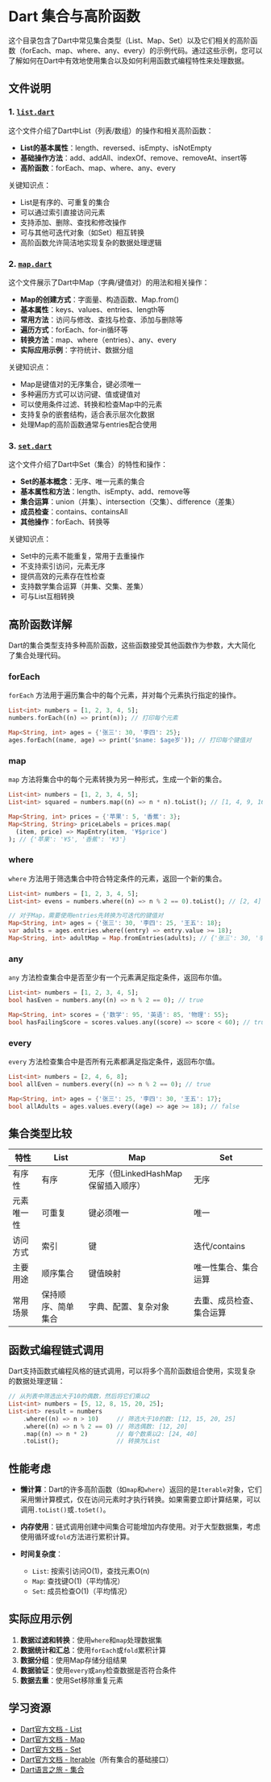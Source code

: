 # Dart 集合与高阶函数

这个目录包含了Dart中常见集合类型（List、Map、Set）以及它们相关的高阶函数（forEach、map、where、any、every）的示例代码。通过这些示例，您可以了解如何在Dart中有效地使用集合以及如何利用函数式编程特性来处理数据。

## 文件说明

### 1. [`list.dart`](./list.dart)

这个文件介绍了Dart中List（列表/数组）的操作和相关高阶函数：

- **List的基本属性**：length、reversed、isEmpty、isNotEmpty
- **基础操作方法**：add、addAll、indexOf、remove、removeAt、insert等
- **高阶函数**：forEach、map、where、any、every

关键知识点：

- List是有序的、可重复的集合
- 可以通过索引直接访问元素
- 支持添加、删除、查找和修改操作
- 可与其他可迭代对象（如Set）相互转换
- 高阶函数允许简洁地实现复杂的数据处理逻辑

### 2. [`map.dart`](./map.dart)

这个文件展示了Dart中Map（字典/键值对）的用法和相关操作：

- **Map的创建方式**：字面量、构造函数、Map.from()
- **基本属性**：keys、values、entries、length等
- **常用方法**：访问与修改、查找与检查、添加与删除等
- **遍历方式**：forEach、for-in循环等
- **转换方法**：map、where（entries）、any、every
- **实际应用示例**：字符统计、数据分组

关键知识点：

- Map是键值对的无序集合，键必须唯一
- 多种遍历方式可以访问键、值或键值对
- 可以使用条件过滤、转换和检查Map中的元素
- 支持复杂的嵌套结构，适合表示层次化数据
- 处理Map的高阶函数通常与entries配合使用

### 3. [`set.dart`](./set.dart)

这个文件介绍了Dart中Set（集合）的特性和操作：

- **Set的基本概念**：无序、唯一元素的集合
- **基本属性和方法**：length、isEmpty、add、remove等
- **集合运算**：union（并集）、intersection（交集）、difference（差集）
- **成员检查**：contains、containsAll
- **其他操作**：forEach、转换等

关键知识点：

- Set中的元素不能重复，常用于去重操作
- 不支持索引访问，元素无序
- 提供高效的元素存在性检查
- 支持数学集合运算（并集、交集、差集）
- 可与List互相转换

## 高阶函数详解

Dart的集合类型支持多种高阶函数，这些函数接受其他函数作为参数，大大简化了集合处理代码。

### forEach

`forEach` 方法用于遍历集合中的每个元素，并对每个元素执行指定的操作。

```dart
List<int> numbers = [1, 2, 3, 4, 5];
numbers.forEach((n) => print(n)); // 打印每个元素

Map<String, int> ages = {'张三': 30, '李四': 25};
ages.forEach((name, age) => print('$name: $age岁')); // 打印每个键值对
```

### map

`map` 方法将集合中的每个元素转换为另一种形式，生成一个新的集合。

```dart
List<int> numbers = [1, 2, 3, 4, 5];
List<int> squared = numbers.map((n) => n * n).toList(); // [1, 4, 9, 16, 25]

Map<String, int> prices = {'苹果': 5, '香蕉': 3};
Map<String, String> priceLabels = prices.map(
  (item, price) => MapEntry(item, '¥$price')
); // {'苹果': '¥5', '香蕉': '¥3'}
```

### where

`where` 方法用于筛选集合中符合特定条件的元素，返回一个新的集合。

```dart
List<int> numbers = [1, 2, 3, 4, 5];
List<int> evens = numbers.where((n) => n % 2 == 0).toList(); // [2, 4]

// 对于Map，需要使用entries先转换为可迭代的键值对
Map<String, int> ages = {'张三': 30, '李四': 25, '王五': 18};
var adults = ages.entries.where((entry) => entry.value >= 18);
Map<String, int> adultMap = Map.fromEntries(adults); // {'张三': 30, '李四': 25, '王五': 18}
```

### any

`any` 方法检查集合中是否至少有一个元素满足指定条件，返回布尔值。

```dart
List<int> numbers = [1, 2, 3, 4, 5];
bool hasEven = numbers.any((n) => n % 2 == 0); // true

Map<String, int> scores = {'数学': 95, '英语': 85, '物理': 55};
bool hasFailingScore = scores.values.any((score) => score < 60); // true
```

### every

`every` 方法检查集合中是否所有元素都满足指定条件，返回布尔值。

```dart
List<int> numbers = [2, 4, 6, 8];
bool allEven = numbers.every((n) => n % 2 == 0); // true

Map<String, int> ages = {'张三': 25, '李四': 30, '王五': 17};
bool allAdults = ages.values.every((age) => age >= 18); // false
```

## 集合类型比较

| 特性 | List | Map | Set |
|------|------|-----|-----|
| 有序性 | 有序 | 无序（但LinkedHashMap保留插入顺序） | 无序 |
| 元素唯一性 | 可重复 | 键必须唯一 | 唯一 |
| 访问方式 | 索引 | 键 | 迭代/contains |
| 主要用途 | 顺序集合 | 键值映射 | 唯一性集合、集合运算 |
| 常用场景 | 保持顺序、简单集合 | 字典、配置、复杂对象 | 去重、成员检查、集合运算 |

## 函数式编程链式调用

Dart支持函数式编程风格的链式调用，可以将多个高阶函数组合使用，实现复杂的数据处理逻辑：

```dart
// 从列表中筛选出大于10的偶数，然后将它们乘以2
List<int> numbers = [5, 12, 8, 15, 20, 25];
List<int> result = numbers
    .where((n) => n > 10)     // 筛选大于10的数: [12, 15, 20, 25]
    .where((n) => n % 2 == 0) // 筛选偶数: [12, 20]
    .map((n) => n * 2)        // 每个数乘以2: [24, 40]
    .toList();                // 转换为List
```

## 性能考虑

- **懒计算**：Dart的许多高阶函数（如`map`和`where`）返回的是`Iterable`对象，它们采用懒计算模式，仅在访问元素时才执行转换。如果需要立即计算结果，可以调用`.toList()`或`.toSet()`。

- **内存使用**：链式调用创建中间集合可能增加内存使用。对于大型数据集，考虑使用循环或`fold`方法进行累积计算。

- **时间复杂度**：
  - `List`: 按索引访问O(1)，查找元素O(n)
  - `Map`: 查找键O(1)（平均情况）
  - `Set`: 成员检查O(1)（平均情况）

## 实际应用示例

1. **数据过滤和转换**：使用`where`和`map`处理数据集
2. **数据统计和汇总**：使用`forEach`或`fold`累积计算
3. **数据分组**：使用Map存储分组结果
4. **数据验证**：使用`every`或`any`检查数据是否符合条件
5. **数据去重**：使用Set移除重复元素

## 学习资源

- [Dart官方文档 - List](https://api.dart.dev/stable/dart-core/List-class.html)
- [Dart官方文档 - Map](https://api.dart.dev/stable/dart-core/Map-class.html)
- [Dart官方文档 - Set](https://api.dart.dev/stable/dart-core/Set-class.html)
- [Dart官方文档 - Iterable](https://api.dart.dev/stable/dart-core/Iterable-class.html)（所有集合的基础接口）
- [Dart语言之旅 - 集合](https://dart.dev/guides/language/language-tour#collections)
